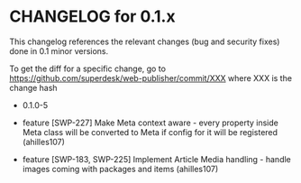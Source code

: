 
CHANGELOG for 0.1.x
===================

This changelog references the relevant changes (bug and security fixes) done
in 0.1 minor versions.

To get the diff for a specific change, go to https://github.com/superdesk/web-publisher/commit/XXX where XXX is the change hash

* 0.1.0-5 

 * feature [SWP-227] Make Meta context aware - every property inside Meta class will be converted to Meta if config for it will be registered (ahilles107)
 * feature [SWP-183, SWP-225] Implement Article Media handling - handle images coming with packages and items  (ahilles107)